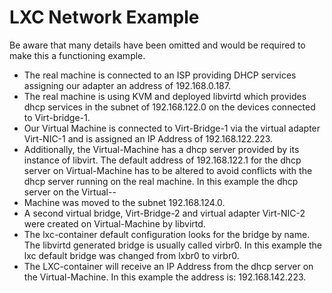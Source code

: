 # LXC Network Example

Be aware that many details have been omitted and would be required to make this a functioning example.

- The real machine is connected to an ISP providing DHCP services assigning our adapter an address of 192.168.0.187.
- The real machine is using KVM and deployed libvirtd which provides dhcp services in the subnet of 192.168.122.0 on the devices connected to Virt-bridge-1.
- Our Virtual Machine is connected to Virt-Bridge-1 via the virtual adapter Virt-NIC-1 and is assigned an IP Address of 192.168.122.223.
- Additionally, the Virtual-Machine has a dhcp server provided by its instance of libvirt. The default address of 192.168.122.1 for the dhcp server on Virtual-Machine has to be altered to avoid conflicts with the dhcp server running on the real machine. In this example the dhcp server on the Virtual--
- Machine was moved to the subnet 192.168.124.0.
- A second virtual bridge, Virt-Bridge-2 and virtual adapter Virt-NIC-2 were created on Virtual-Machine by libvirtd.
- The lxc-container default configuration looks for the bridge by name. The libvirtd generated bridge is usually called virbr0. In this example the lxc default bridge was changed from lxbr0 to virbr0.
- The LXC-container will receive an IP Address from the dhcp server on the Virtual-Machine. In this example the address is: 192.168.142.223.
